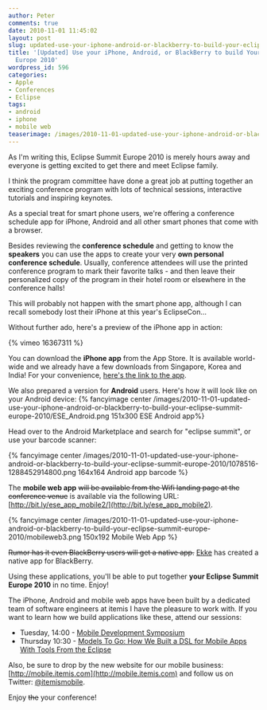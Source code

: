```yaml
---
author: Peter
comments: true
date: 2010-11-01 11:45:02
layout: post
slug: updated-use-your-iphone-android-or-blackberry-to-build-your-eclipse-summit-europe-2010
title: '[Updated] Use your iPhone, Android, or BlackBerry to build Your Eclipse Summit
  Europe 2010'
wordpress_id: 596
categories:
- Apple
- Conferences
- Eclipse
tags:
- android
- iphone
- mobile web
teaserimage: /images/2010-11-01-updated-use-your-iphone-android-or-blackberry-to-build-your-eclipse-summit-europe-2010/teaser-600x400_150x150.png
---
```


As I'm writing this, Eclipse Summit Europe 2010 is merely hours away and everyone is getting excited to get there and meet Eclipse family.

I think the program committee have done a great job at putting together an exciting conference program with lots of technical sessions, interactive tutorials and inspiring keynotes.

As a special treat for smart phone users, we're offering a conference schedule app for iPhone, Android and all other smart phones that come with a browser.

<!-- more -->

Besides reviewing the **conference schedule** and getting to know the **speakers** you can use the apps to create your very **own personal conference schedule**. Usually, conference attendees will use the printed conference program to mark their favorite talks - and then leave their personalized copy of the program in their hotel room or elsewhere in the conference halls!

This will probably not happen with the smart phone app, although I can recall somebody lost their iPhone at this year's EclipseCon...

Without further ado, here's a preview of the iPhone app in action:

{% vimeo 16367311 %}

You can download the **iPhone app** from the App Store. It is available world-wide and we already have a few downloads from Singapore, Korea and India! For your convenience, [here's the link to the app](http://bit.ly/ese_app_intl).

We also prepared a version for **Android** users. Here's how it will look like on your Android device:
{% fancyimage center /images/2010-11-01-updated-use-your-iphone-android-or-blackberry-to-build-your-eclipse-summit-europe-2010/ESE_Android.png 151x300 ESE Android app%}

Head over to the Android Marketplace and search for "eclipse summit", or use your barcode scanner:   

{% fancyimage center /images/2010-11-01-updated-use-your-iphone-android-or-blackberry-to-build-your-eclipse-summit-europe-2010/1078516-1288452914800.png 164x164 Android app barcode %}

The **mobile web app** <del>will be available from the Wifi landing page at the conference venue</del> is available via the following URL: [http://bit.ly/ese_app_mobile2/](http://bit.ly/ese_app_mobile2).

{% fancyimage center /images/2010-11-01-updated-use-your-iphone-android-or-blackberry-to-build-your-eclipse-summit-europe-2010/mobileweb3.png 150x192 Mobile Web App %}

<del>Rumor has it even BlackBerry users will get a native app.</del> [Ekke](http://ekkescorner.wordpress.com/2010/11/02/ese-app-for-blackberry/) has created a native app for BlackBerry. 

Using these applications, you'll be able to put together **your Eclipse Summit Europe 2010** in no time. Enjoy!

The iPhone, Android and mobile web apps have been built by a dedicated team of software engineers at itemis I have the pleasure to work with. If you want to learn how we build applications like these, attend our sessions:


  * Tuesday, 14:00 - [Mobile Development Symposium](http://www.eclipsecon.org/summiteurope2010/sessions/?page=sessions&id=1940)
  * Thursday 10:30 - [Models To Go: How We Built a DSL for Mobile Apps With Tools From the Eclipse](http://www.eclipsecon.org/summiteurope2010/sessions/?page=sessions&id=1733)

Also, be sure to drop by the new website for our mobile business: [http://mobile.itemis.com](http://mobile.itemis.com) and follow us on Twitter: [@itemismobile](http://twitter.com/itemismobile).

Enjoy <del>the</del> your conference!
